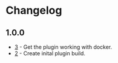 # Changelog

## 1.0.0

* [3](https://github.com/cma-arnold/gocd-docker-exec-plugin/issues/3) - Get the plugin working with docker.
* [2](https://github.com/cma-arnold/gocd-docker-exec-plugin/issues/2) - Create inital plugin build.

